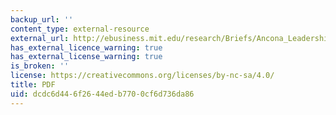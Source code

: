 ```yaml
---
backup_url: ''
content_type: external-resource
external_url: http://ebusiness.mit.edu/research/Briefs/Ancona_Leadership_Final_VI.pdf
has_external_licence_warning: true
has_external_license_warning: true
is_broken: ''
license: https://creativecommons.org/licenses/by-nc-sa/4.0/
title: PDF
uid: dcdc6d44-6f26-44ed-b770-0cf6d736da86
---
```

